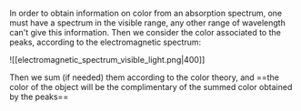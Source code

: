 In order to obtain information on color from an absorption spectrum, one must have a spectrum in the visible range, any other range of wavelength can't give this information.
Then we consider the color associated to the peaks, according to the electromagnetic spectrum:

![[electromagnetic_spectrum_visible_light.png|400]]

Then we sum (if needed) them according to the color theory, and ==the color of the object will be the complimentary of the summed color obtained by the peaks==